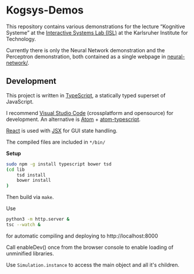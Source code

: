 # Kogsys-Demos

This repository contains various demonstrations for the lecture “Kognitive Systeme” at the [Interactive Systems Lab (ISL)](http://isl.anthropomatik.kit.edu/english/) at the Karlsruher Institute for Technology.

Currently there is only the Neural Network demonstration and the Perceptron demonstration, both contained as a single webpage in [neural-network/](neural-network/).

## Development

This project is written in [TypeScript](http://www.typescriptlang.org/), a statically typed superset of JavaScript.

I recommend [Visual Studio Code](https://code.visualstudio.com/) (crossplatform and opensource) for development.
An alternative is [Atom](https://atom.io/) + [atom-typescript](https://atom.io/packages/atom-typescript).


[React](https://facebook.github.io/react/) is used with [JSX](https://facebook.github.io/jsx/) for GUI state handling.

The compiled files are included in `*/bin/`


**Setup**

```bash
sudo npm -g install typescript bower tsd
(cd lib
	tsd install
	bower install
)
```

Then build via `make`.

Use 

```bash
python3 -m http.server &
tsc --watch &
```

for automatic compiling and deploying to http://localhost:8000

Call enableDev() once from the browser console to enable loading of unminified libraries.

Use `Simulation.instance` to access the main object and all it's children.
